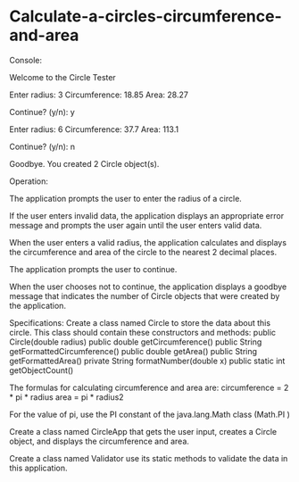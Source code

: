 # Calculate-a-circles-circumference-and-area

Console:

Welcome to the Circle Tester

Enter radius:  3
Circumference: 18.85
Area:          28.27

Continue? (y/n): y

Enter radius:  6
Circumference: 37.7
Area:          113.1

Continue? (y/n): n

Goodbye. You created 2 Circle object(s).

Operation:

The application prompts the user to enter the radius of a circle.

If the user enters invalid data, the application displays an appropriate error message and prompts the user again until the user enters valid data.

When the user enters a valid radius, the application calculates and displays the circumference and area of the circle to the nearest 2 decimal places.

The application prompts the user to continue.

When the user chooses not to continue, the application displays a goodbye message that indicates the number of Circle objects that were created by the application.

Specifications:
Create a class named Circle to store the data about this circle. This class should contain these constructors and methods:
public Circle(double radius)
public double getCircumference()
public String getFormattedCircumference()
public double getArea()
public String getFormattedArea()
private String formatNumber(double x)
public static int getObjectCount()

The formulas for calculating circumference and area are:
circumference = 2 * pi * radius
area = pi * radius2

For the value of pi, use the PI constant of the java.lang.Math class (Math.PI )

Create a class named CircleApp that gets the user input, creates a Circle object, and displays the circumference and area.

Create a class named Validator  use its static methods to validate the data in this application.

